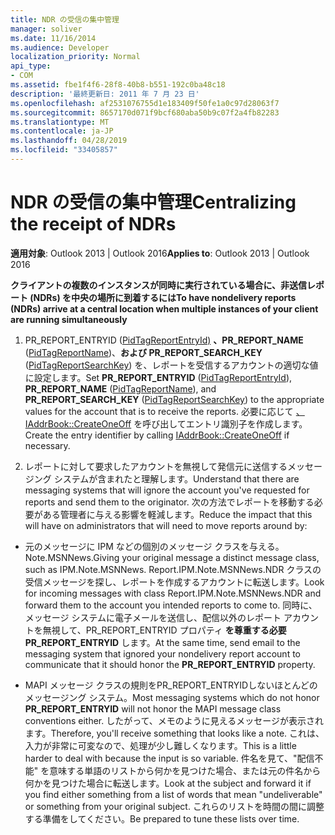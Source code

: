 ```yaml
---
title: NDR の受信の集中管理
manager: soliver
ms.date: 11/16/2014
ms.audience: Developer
localization_priority: Normal
api_type:
- COM
ms.assetid: fbe1f4f6-28f8-40b8-b551-192c0ba48c18
description: '最終更新日: 2011 年 7 月 23 日'
ms.openlocfilehash: af2531076755d1e183409f50fe1a0c97d28063f7
ms.sourcegitcommit: 8657170d071f9bcf680aba50b9c07f2a4fb82283
ms.translationtype: MT
ms.contentlocale: ja-JP
ms.lasthandoff: 04/28/2019
ms.locfileid: "33405857"
---
```

# <a name="centralizing-the-receipt-of-ndrs"></a><span data-ttu-id="6aa97-103">NDR の受信の集中管理</span><span class="sxs-lookup"><span data-stu-id="6aa97-103">Centralizing the receipt of NDRs</span></span>

<span data-ttu-id="6aa97-104">**適用対象**: Outlook 2013 | Outlook 2016</span><span class="sxs-lookup"><span data-stu-id="6aa97-104">**Applies to**: Outlook 2013 | Outlook 2016</span></span> 
  
<span data-ttu-id="6aa97-105">**クライアントの複数のインスタンスが同時に実行されている場合に、非送信レポート (NDRs) を中央の場所に到着するには**</span><span class="sxs-lookup"><span data-stu-id="6aa97-105">**To have nondelivery reports (NDRs) arrive at a central location when multiple instances of your client are running simultaneously**</span></span>
  
1. <span data-ttu-id="6aa97-106">PR_REPORT_ENTRYID  ([PidTagReportEntryId)](pidtagreportentryid-canonical-property.md) **、PR_REPORT_NAME** ([PidTagReportName](pidtagreportname-canonical-property.md))、**および PR_REPORT_SEARCH_KEY** ([PidTagReportSearchKey](pidtagreportsearchkey-canonical-property.md)) を、レポートを受信するアカウントの適切な値に設定します。</span><span class="sxs-lookup"><span data-stu-id="6aa97-106">Set **PR_REPORT_ENTRYID** ([PidTagReportEntryId](pidtagreportentryid-canonical-property.md)), **PR_REPORT_NAME** ([PidTagReportName](pidtagreportname-canonical-property.md)), and **PR_REPORT_SEARCH_KEY** ([PidTagReportSearchKey](pidtagreportsearchkey-canonical-property.md)) to the appropriate values for the account that is to receive the reports.</span></span> <span data-ttu-id="6aa97-107">必要に応じて [、IAddrBook::CreateOneOff](iaddrbook-createoneoff.md) を呼び出してエントリ識別子を作成します。</span><span class="sxs-lookup"><span data-stu-id="6aa97-107">Create the entry identifier by calling [IAddrBook::CreateOneOff](iaddrbook-createoneoff.md) if necessary.</span></span> 
    
2. <span data-ttu-id="6aa97-108">レポートに対して要求したアカウントを無視して発信元に送信するメッセージング システムが含まれたと理解します。</span><span class="sxs-lookup"><span data-stu-id="6aa97-108">Understand that there are messaging systems that will ignore the account you've requested for reports and send them to the originator.</span></span> <span data-ttu-id="6aa97-109">次の方法でレポートを移動する必要がある管理者に与える影響を軽減します。</span><span class="sxs-lookup"><span data-stu-id="6aa97-109">Reduce the impact that this will have on administrators that will need to move reports around by:</span></span>
    
- <span data-ttu-id="6aa97-110">元のメッセージに IPM などの個別のメッセージ クラスを与える。Note.MSNNews.</span><span class="sxs-lookup"><span data-stu-id="6aa97-110">Giving your original message a distinct message class, such as IPM.Note.MSNNews.</span></span> <span data-ttu-id="6aa97-111">Report.IPM.Note.MSNNews.NDR クラスの受信メッセージを探し、レポートを作成するアカウントに転送します。</span><span class="sxs-lookup"><span data-stu-id="6aa97-111">Look for incoming messages with class Report.IPM.Note.MSNNews.NDR and forward them to the account you intended reports to come to.</span></span> <span data-ttu-id="6aa97-112">同時に、メッセージ システムに電子メールを送信し、配信以外のレポート アカウントを無視して、PR_REPORT_ENTRYID プロパティ **を尊重する必要PR_REPORT_ENTRYID** します。</span><span class="sxs-lookup"><span data-stu-id="6aa97-112">At the same time, send email to the messaging system that ignored your nondelivery report account to communicate that it should honor the **PR_REPORT_ENTRYID** property.</span></span> 
    
- <span data-ttu-id="6aa97-113">MAPI メッセージ クラスの規則をPR_REPORT_ENTRYIDしないほとんどのメッセージング システム。</span><span class="sxs-lookup"><span data-stu-id="6aa97-113">Most messaging systems which do not honor **PR_REPORT_ENTRYID** will not honor the MAPI message class conventions either.</span></span> <span data-ttu-id="6aa97-114">したがって、メモのように見えるメッセージが表示されます。</span><span class="sxs-lookup"><span data-stu-id="6aa97-114">Therefore, you'll receive something that looks like a note.</span></span> <span data-ttu-id="6aa97-115">これは、入力が非常に可変なので、処理が少し難しくなります。</span><span class="sxs-lookup"><span data-stu-id="6aa97-115">This is a little harder to deal with because the input is so variable.</span></span> <span data-ttu-id="6aa97-116">件名を見て、"配信不能" を意味する単語のリストから何かを見つけた場合、または元の件名から何かを見つけた場合に転送します。</span><span class="sxs-lookup"><span data-stu-id="6aa97-116">Look at the subject and forward it if you find either something from a list of words that mean "undeliverable" or something from your original subject.</span></span> <span data-ttu-id="6aa97-117">これらのリストを時間の間に調整する準備をしてください。</span><span class="sxs-lookup"><span data-stu-id="6aa97-117">Be prepared to tune these lists over time.</span></span> 
    

